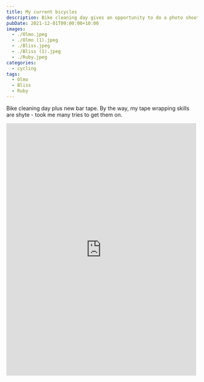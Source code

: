 ```yaml
---
title: My current bicycles
description: Bike cleaning day gives an opportunity to do a photo shoot
pubDate: 2021-12-01T09:00:00+10:00
images:
  - ./Olmo.jpeg
  - ./Olmo (1).jpeg
  - ./Bliss.jpeg
  - ./Bliss (1).jpeg
  - ./Ruby.jpeg
categories:
  - cycling
tags:
  - Olmo
  - Bliss
  - Ruby
---
```


Bike cleaning day plus new bar tape. By the way, my tape wrapping skills are shyte - took me many tries to get them on.

<iframe src="https://www.facebook.com/plugins/post.php?href=https%3A%2F%2Fwww.facebook.com%2Fchris1.tham%2Fposts%2Fpfbid035GPyXaCU9YzxSZNbLXd4SBZDrSMPvk13JHJaioyWFT91BMnMPC6HBKt7Y75StZhZl&show_text=true&width=500" width="500" height="665" style="border:none;overflow:hidden" scrolling="no" frameborder="0" allowfullscreen="true" allow="autoplay; clipboard-write; encrypted-media; picture-in-picture; web-share"></iframe>
